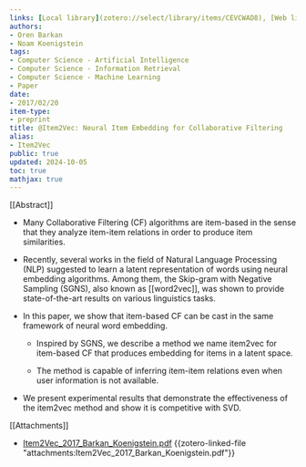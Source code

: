 ```yaml
---
links: [Local library](zotero://select/library/items/CEVCWAD8), [Web library](https://www.zotero.org/users/4911197/items/CEVCWAD8)
authors:
- Oren Barkan
- Noam Koenigstein
tags:
- Computer Science - Artificial Intelligence
- Computer Science - Information Retrieval
- Computer Science - Machine Learning
- Paper
date:
- 2017/02/20
item-type:
- preprint
title: @Item2Vec: Neural Item Embedding for Collaborative Filtering
alias:
- Item2Vec
public: true
updated: 2024-10-05
toc: true
mathjax: true
---
```


[[Abstract]]
  + Many Collaborative Filtering (CF) algorithms are item-based in the sense that they analyze item-item relations in order to produce item similarities.

  + Recently, several works in the field of Natural Language Processing (NLP) suggested to learn a latent representation of words using neural embedding algorithms. Among them, the Skip-gram with Negative Sampling (SGNS), also known as [[word2vec]], was shown to provide state-of-the-art results on various linguistics tasks.

  + In this paper, we show that item-based CF can be cast in the same framework of neural word embedding.

    + Inspired by SGNS, we describe a method we name item2vec for item-based CF that produces embedding for items in a latent space.

    + The method is capable of inferring item-item relations even when user information is not available.

  + We present experimental results that demonstrate the effectiveness of the item2vec method and show it is competitive with SVD.

[[Attachments]]

  + [Item2Vec_2017_Barkan_Koenigstein.pdf](zotero://select/library/items/4C8VV58W) {{zotero-linked-file "attachments:Item2Vec_2017_Barkan_Koenigstein.pdf"}}
